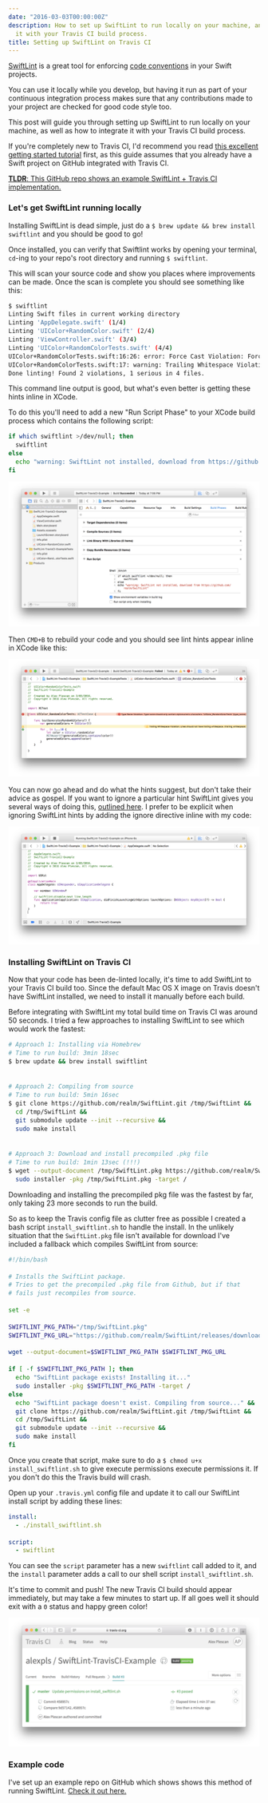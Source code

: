 ```yaml
---
date: "2016-03-03T00:00:00Z"
description: How to set up SwiftLint to run locally on your machine, and integrate
  it with your Travis CI build process.
title: Setting up SwiftLint on Travis CI
---
```


[SwiftLint](https://github.com/realm/SwiftLint) is a great tool for enforcing [code conventions](https://github.com/github/swift-style-guide/blob/master/README.md) in your Swift projects.

You can use it locally while you develop, but having it run as part of your continuous integration process makes sure that any contributions made to your project are checked for good code style too.

This post will guide you through setting up SwiftLint to run locally on your machine, as well as how to integrate it with your Travis CI build process.

If you're completely new to Travis CI, I'd recommend you read [this excellent getting started tutorial](http://www.raywenderlich.com/109418/travis-ci-tutorial) first, as this guide assumes that you already have a Swift project on GitHub integrated with Travis CI.

[**TLDR**: This GitHub repo shows an example SwiftLint + Travis CI implementation.](https://github.com/alexpls/SwiftLint-TravisCI-Example)

### Let's get SwiftLint running locally

Installing SwiftLint is dead simple, just do a `$ brew update && brew install swiftlint` and you should be good to go!

Once installed, you can verify that Swiftlint works by opening your terminal, `cd`-ing to your repo's root directory and running `$ swiftlint`.

This will scan your source code and show you places where improvements can be made. Once the scan is complete you should see something like this:

```bash
$ swiftlint
Linting Swift files in current working directory
Linting 'AppDelegate.swift' (1/4)
Linting 'UIColor+RandomColor.swift' (2/4)
Linting 'ViewController.swift' (3/4)
Linting 'UIColor+RandomColorTests.swift' (4/4)
UIColor+RandomColorTests.swift:16:26: error: Force Cast Violation: Force casts should be avoided. (force_cast)
UIColor+RandomColorTests.swift:17: warning: Trailing Whitespace Violation: Lines should not have trailing whitespace. (trailing_whitespace)
Done linting! Found 2 violations, 1 serious in 4 files.
```

This command line output is good, but what's even better is getting these hints inline in XCode.

To do this you'll need to add a new "Run Script Phase" to your XCode build process which contains the following script:

```bash
if which swiftlint >/dev/null; then
  swiftlint
else
  echo "warning: SwiftLint not installed, download from https://github.com/realm/SwiftLint"
fi
```

![Adding build phase](adding_build_phase.png)

Then `CMD+B` to rebuild your code and you should see lint hints appear inline in XCode like this:

![Inline SwiftLint hints](example_hints.png)

You can now go ahead and do what the hints suggest, but don't take their advice as gospel. If you want to ignore a particular hint SwiftLint gives you several ways of doing this, [outlined here](https://github.com/realm/swiftlint#disable-a-rule-in-code). I prefer to be explicit when ignoring SwiftLint hints by adding the ignore directive inline with my code:

![Disabled hint](inline_disable_hint.png)

### Installing SwiftLint on Travis CI

Now that your code has been de-linted locally, it's time to add SwiftLint to your Travis CI build too. Since the default Mac OS X image on Travis doesn't have SwiftLint installed, we need to install it manually before each build.

Before integrating with SwiftLint my total build time on Travis CI was around 50 seconds. I tried a few approaches to installing SwiftLint to see which would work the fastest:

```bash
# Approach 1: Installing via Homebrew
# Time to run build: 3min 18sec
$ brew update && brew install swiftlint


# Approach 2: Compiling from source
# Time to run build: 5min 16sec
$ git clone https://github.com/realm/SwiftLint.git /tmp/SwiftLint &&
  cd /tmp/SwiftLint &&
  git submodule update --init --recursive &&
  sudo make install


# Approach 3: Download and install precompiled .pkg file
# Time to run build: 1min 13sec (!!!)
$ wget --output-document /tmp/SwiftLint.pkg https://github.com/realm/SwiftLint/releases/download/0.9.1/SwiftLint.pkg &&
  sudo installer -pkg /tmp/SwiftLint.pkg -target /
```

Downloading and installing the precompiled pkg file was the fastest by far, only taking 23 more seconds to run the build.

So as to keep the Travis config file as clutter free as possible I created a bash script `install_swiftlint.sh` to handle the install. In the unlikely situation that the `SwiftLint.pkg` file isn't available for download I've included a fallback which compiles SwiftLint from source:

```bash
#!/bin/bash

# Installs the SwiftLint package.
# Tries to get the precompiled .pkg file from Github, but if that
# fails just recompiles from source.

set -e

SWIFTLINT_PKG_PATH="/tmp/SwiftLint.pkg"
SWIFTLINT_PKG_URL="https://github.com/realm/SwiftLint/releases/download/0.9.1/SwiftLint.pkg"

wget --output-document=$SWIFTLINT_PKG_PATH $SWIFTLINT_PKG_URL

if [ -f $SWIFTLINT_PKG_PATH ]; then
  echo "SwiftLint package exists! Installing it..."
  sudo installer -pkg $SWIFTLINT_PKG_PATH -target /
else
  echo "SwiftLint package doesn't exist. Compiling from source..." &&
  git clone https://github.com/realm/SwiftLint.git /tmp/SwiftLint &&
  cd /tmp/SwiftLint &&
  git submodule update --init --recursive &&
  sudo make install
fi
```

Once you create that script, make sure to do a `$ chmod u+x install_swiftlint.sh` to give execute permissions execute permissions it. If you don't do this the Travis build will crash.

Open up your `.travis.yml` config file and update it to call our SwiftLint install script by adding these lines:

```yaml
install:
  - ./install_swiftlint.sh

script:
  - swiftlint
```

You can see the `script` parameter has a new `swiftlint` call added to it, and the `install` parameter adds a call to our shell script `install_swiftlint.sh`.

It's time to commit and push! The new Travis CI build should appear immediately, but may take a few minutes to start up. If all goes well it should exit with a `0` status and happy green color!

![Passed Travis build](passed_travis.png)

### Example code
I've set up an example repo on GitHub which shows shows this method of running SwiftLint. [Check it out here.](https://github.com/alexpls/SwiftLint-TravisCI-Example)
